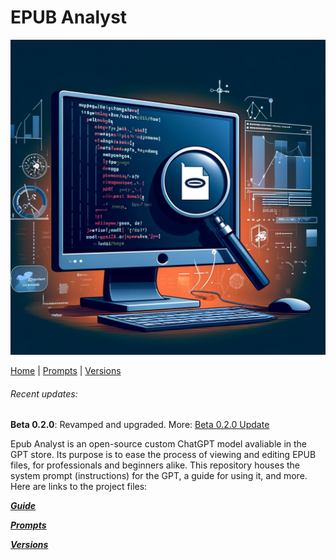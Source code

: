# EPUB Analyst

![Computer screen](assets/monitor.png)

[Home](/README.md) | [Prompts](/prompts/PROMPTS.md) | [Versions](/versions/VERSIONS.md)

###### Recent updates: 
**Beta 0.2.0**: Revamped and upgraded. More: [Beta 0.2.0 Update](updates/beta0.2.0.md)

Epub Analyst is an open-source custom ChatGPT model avaliable in the GPT store. Its purpose is to ease the process of viewing and editing EPUB files, for professionals and beginners alike. This repository houses the system prompt (instructions) for the GPT, a guide for using it, and more. Here are links to the project files:

***[Guide](GUIDE.md)***

***[Prompts](prompts/PROMPTS.md)***

***[Versions](versions/VERSIONS.md)***